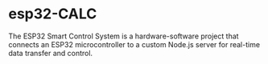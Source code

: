 # esp32-CALC
The ESP32 Smart Control System is a hardware-software project that connects an ESP32 microcontroller to a custom Node.js server for real-time data transfer and control.
